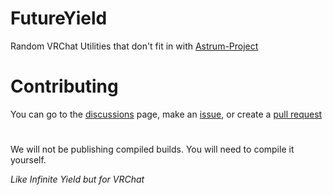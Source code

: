 # FutureYield

Random VRChat Utilities that don't fit in with [Astrum-Project](https://github.com/Astrum-Project/)

# Contributing

You can go to the [discussions](https://github.com/xMiraiChan/FutureYield/discussions) page, make an [issue](https://github.com/xMiraiChan/FutureYield/issues), or create a [pull request](https://github.com/xMiraiChan/FutureYield/pulls)

#

We will not be publishing compiled builds. You will need to compile it yourself.

*Like Infinite Yield but for VRChat*
